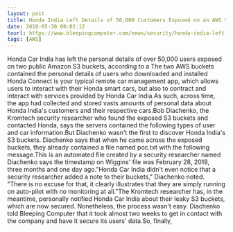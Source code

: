 ```yaml
---
layout: post
title: Honda India Left Details of 50,000 Customers Exposed on an AWS S3 Server
date: 2018-05-30 00:02:12
tourl: https://www.bleepingcomputer.com/news/security/honda-india-left-details-of-50-000-customers-exposed-on-an-aws-s3-server/
tags: [AWS]
---
```

Honda Car India has left the personal details of over 50,000 users exposed on two public Amazon S3 buckets, according to a The two AWS buckets contained the personal details of users who downloaded and installed Honda Connect is your typical remote car management app, which allows users to interact with their Honda smart cars, but also to contract and interact with services provided by Honda Car India.As such, across time, the app had collected and stored vasts amounts of personal data about Honda India's customers and their respective cars.Bob Diachenko, the Kromtech security researcher who found the exposed S3 buckets and contacted Honda, says the servers contained the following types of user and car information:But Diachenko wasn't the first to discover Honda India's S3 buckets. Diachenko says that when he came across the exposed buckets, they already contained a file named poc.txt with the following message.This is an automated file created by a security researcher named Diachenko says the timestamp on Wiggins' file was February 28, 2018, three months and one day ago."Honda Car India didn't even notice that a security researcher added a note to their buckets," Diachenko noted. "There is no excuse for that, it clearly illustrates that they are simply running on auto-pilot with no monitoring at all."The Kromtech researcher has, in the meantime, personally notified Honda Car India about their leaky S3 buckets, which are now secured. Nonetheless, the process wasn't easy. Diachenko told Bleeping Computer that it took almost two weeks to get in contact with the company and have it secure its users' data.So, finally, 